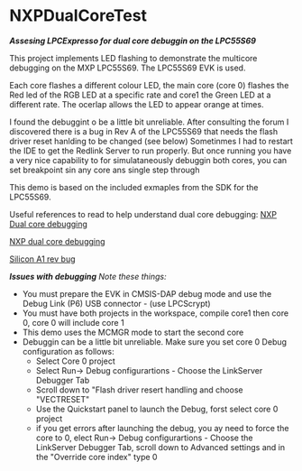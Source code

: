 # NXPDualCoreTest
***Assesing LPCExpresso for dual core debuggin on the LPC55S69***

This project implements LED flashing to demonstrate the multicore debugging on the MXP LPC55S69. The LPC55S69 EVK is used.

Each core flashes a different colour LED, the main core (core 0) flashes the Red led of the RGB LED at a specific rate and core1 the Green LED at a different rate. The ocerlap allows the LED to appear orange at times.

I found the debuggint o be a little bit unreliable. After consulting the forum I discovered there is a bug in Rev A of the LPC55S69 that needs the flash driver reset hanlding to be changed (see below)
Sometinmes I had to restart the IDE to get the Redlink Server to run properly. But once running you have a very nice capability to for simulataneously debuggin both cores, you can set breakpoint sin any core ans single step through

This demo is based on the included exmaples from the SDK for the LPC55S69. 

Useful references to read to help understand dual core debugging:
[NXP Dual core debugging](https://www.nxp.com/docs/en/application-note/AN12358.pdf)

[NXP dual core debugging](https://community.nxp.com/community/mcuxpresso/mcuxpresso-ide/blog/2019/02/26/lpc55xx-multicore-applications-with-mcuxpresso-ide)

[Silicon A1 rev bug](https://community.nxp.com/thread/515129)


***Issues with debugging***
_Note these things:_
* You must prepare the EVK in CMSIS-DAP debug mode and use the Debug Link (P6) USB connector - (use LPCScrypt)
* You must have both projects in the workspace, compile core1 then core 0, core 0 will include core 1
* This demo uses the MCMGR mode to start the second core
* Debuggin can be a little bit unreliable. Make sure you set core 0 Debug configuration as follows: 
  * Select Core 0 project
  * Select Run-> Debug configurartions - Choose the LinkServer Debugger Tab
  * Scroll down to "Flash driver resert handling and choose "VECTRESET"
  * Use the Quickstart panel to launch the Debug, forst select core 0 project
  * if you get errors after launching the debug, you ay need to force the core to 0, elect Run-> Debug configurartions - Choose the LinkServer Debugger Tab, scroll down to Advanced settings and in the  "Override core index" type 0



